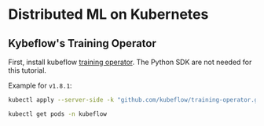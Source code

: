 # Distributed ML on Kubernetes

## Kybeflow's Training Operator

First, install kubeflow [training operator](https://www.kubeflow.org/docs/components/training/installation/).
The Python SDK are not needed for this tutorial.

Example for `v1.8.1`:

```bash
kubectl apply --server-side -k "github.com/kubeflow/training-operator.git/manifests/overlays/standalone?ref=v1.8.1"

kubectl get pods -n kubeflow
```

